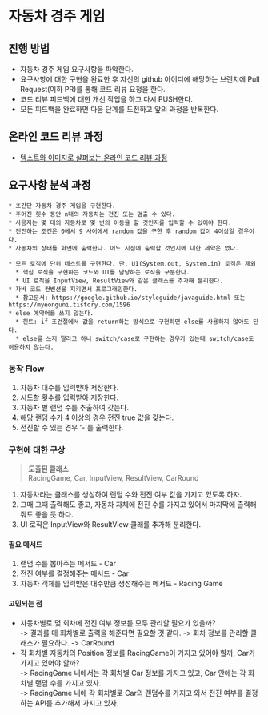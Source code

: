 # 자동차 경주 게임
## 진행 방법
* 자동차 경주 게임 요구사항을 파악한다.
* 요구사항에 대한 구현을 완료한 후 자신의 github 아이디에 해당하는 브랜치에 Pull Request(이하 PR)를 통해 코드 리뷰 요청을 한다.
* 코드 리뷰 피드백에 대한 개선 작업을 하고 다시 PUSH한다.
* 모든 피드백을 완료하면 다음 단계를 도전하고 앞의 과정을 반복한다.

## 온라인 코드 리뷰 과정
* [텍스트와 이미지로 살펴보는 온라인 코드 리뷰 과정](https://github.com/next-step/nextstep-docs/tree/master/codereview)

## 요구사항 분석 과정

```
* 초간단 자동차 경주 게임을 구현한다.  
* 주어진 횟수 동안 n대의 자동차는 전진 또는 멈출 수 있다.  
* 사용자는 몇 대의 자동차로 몇 번의 이동을 할 것인지를 입력할 수 있어야 한다.  
* 전진하는 조건은 0에서 9 사이에서 random 값을 구한 후 random 값이 4이상일 경우이다.  
* 자동차의 상태를 화면에 출력한다. 어느 시점에 출력할 것인지에 대한 제약은 없다.  
```

```
* 모든 로직에 단위 테스트를 구현한다. 단, UI(System.out, System.in) 로직은 제외  
  * 핵심 로직을 구현하는 코드와 UI를 담당하는 로직을 구분한다.  
  * UI 로직을 InputView, ResultView와 같은 클래스를 추가해 분리한다.  
* 자바 코드 컨벤션을 지키면서 프로그래밍한다.  
  * 참고문서: https://google.github.io/styleguide/javaguide.html 또는 https://myeonguni.tistory.com/1596
* else 예약어를 쓰지 않는다.
  * 힌트: if 조건절에서 값을 return하는 방식으로 구현하면 else를 사용하지 않아도 된다.
  * else를 쓰지 말라고 하니 switch/case로 구현하는 경우가 있는데 switch/case도 허용하지 않는다.
```
### 동작 Flow

1. 자동차 대수를 입력받아 저장한다.  
2. 시도할 횟수를 입력받아 저장한다.  
3. 자동차 별 랜덤 수를 추출하여 갖는다.  
4. 해당 랜덤 수가 4 이상의 경우 전진 true 값을 갖는다.  
5. 전진할 수 있는 경우 '-'를 출력한다. 

### 구현에 대한 구상  

> **도출된 클래스**  
> RacingGame, Car, InputView, ResultView, CarRound

1. 자동차라는 클래스를 생성하여 랜덤 수와 전진 여부 값을 가지고 있도록 하자.  
2. 그때 그때 출력해도 좋고, 자동차 자체에 전진 수를 가지고 있어서 마지막에 출력해줘도 좋을 듯 하다.  
3. UI 로직은 InputView와 ResultView 클래를 추가해 분리한다.  

#### 필요 메서드  

1. 랜덤 수를 뽑아주는 메서드 - Car
2. 전진 여부를 결정해주는 메서드  - Car
3. 자동차 객체를 입력받은 대수만큼 생성해주는 메서드 - Racing Game  

#### 고민되는 점  

- 자동차별로 몇 회차에 전진 여부 정보를 모두 관리할 필요가 있을까?  
-> 결과를 매 회차별로 출력을 해준다면 필요할 것 같다. -> 회차 정보를 관리할 클래스가 필요하다. -> CarRound
- 각 회차별 자동차의 Position 정보를 RacingGame이 가지고 있어야 할까, Car가 가지고 있어야 할까?  
-> RacingGame 내에서는 각 회차별 Car 정보를 가지고 있고, Car 안에는 각 회차별 랜덤 수를 가지고 있자.  
-> RacingGame 내에 각 회차별로 Car의 랜덤수를 가지고 와서 전진 여부를 결정하는 API를 추가해서 가지고 있자.  

